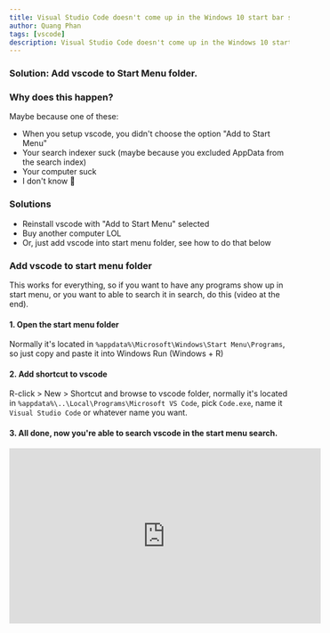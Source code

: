 ```yaml
---
title: Visual Studio Code doesn't come up in the Windows 10 start bar search
author: Quang Phan
tags: [vscode]
description: Visual Studio Code doesn't come up in the Windows 10 start bar search
---
```


### Solution: Add vscode to Start Menu folder.

### Why does this happen?

Maybe because one of these:

- When you setup vscode, you didn't choose the option "Add to Start Menu"
- Your search indexer suck (maybe because you excluded AppData from the search index)
- Your computer suck
- I don't know 🤣

### Solutions

- Reinstall vscode with "Add to Start Menu" selected
- Buy another computer LOL
- Or, just add vscode into start menu folder, see how to do that below

### Add vscode to start menu folder

This works for everything, so if you want to have any programs show up in start menu, or you want to able to search it in search, do this (video at the end).

#### 1. Open the start menu folder

Normally it's located in `%appdata%\Microsoft\Windows\Start Menu\Programs`, so just copy and paste it into Windows Run (Windows + R)

#### 2. Add shortcut to vscode

R-click > New > Shortcut and browse to vscode folder, normally it's located in `%appdata%\..\Local\Programs\Microsoft VS Code`, pick `Code.exe`, name it `Visual Studio Code` or whatever name you want.

#### 3. All done, now you're able to search vscode in the start menu search.

<iframe width="560" height="315" src="https://www.youtube.com/embed/1y-0GXKUlkg" frameborder="0" allow="accelerometer; autoplay; clipboard-write; encrypted-media; gyroscope; picture-in-picture" allowfullscreen></iframe>
